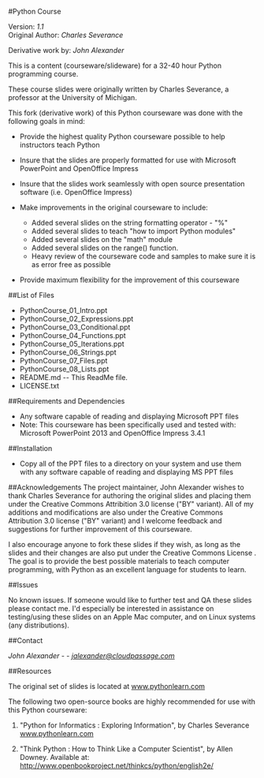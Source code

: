 <!-- README for Python Course -->


#Python Course

Version: *1.1*
<br />
Original Author: *Charles Severance*

Derivative work by: *John Alexander*

<!-- SUMMARY -->

This is a content (courseware/slideware) for a 32-40 hour Python programming course.

These course slides were originally written by Charles Severance, a professor at the University of Michigan.

This fork (derivative work) of this Python courseware was done with the following goals in mind:

* Provide the highest quality Python courseware possible to help instructors teach Python

* Insure that the slides are properly formatted for use with Microsoft PowerPoint and OpenOffice Impress

* Insure that the slides work seamlessly with open source presentation software (i.e. OpenOffice Impress)

* Make improvements in the original courseware to include:
    * Added several slides on the string formatting operator - "%"
    * Added several slides to teach "how to import Python modules"
    * Added several slides on the "math" module 
    * Added several slides on the range() function. 
    * Heavy review of the courseware code and samples to make sure it is as error free as possible

* Provide maximum flexibility for the improvement of this courseware                                                                      


##List of Files


* PythonCourse_01_Intro.ppt
* PythonCourse_02_Expressions.ppt
* PythonCourse_03_Conditional.ppt
* PythonCourse_04_Functions.ppt
* PythonCourse_05_Iterations.ppt
* PythonCourse_06_Strings.ppt
* PythonCourse_07_Files.ppt
* PythonCourse_08_Lists.ppt
* README.md -- This ReadMe file.
* LICENSE.txt

##Requirements and Dependencies

* Any software capable of reading and displaying Microsoft PPT files
* Note: This courseware has been specifically used and tested with: Microsoft PowerPoint 2013 and OpenOffice Impress 3.4.1


##Installation 
* Copy all of the PPT files to a directory on your system and use them with any software capable of reading and displaying MS PPT files

##Acknowledgements
The project maintainer, John Alexander wishes to thank Charles Severance for authoring the original slides and placing them under the
Creative Commons Attribition 3.0 license ("BY" variant).  All of my additions and modifications are also under the Creative Commons
Attribution 3.0 license ("BY" variant) and I welcome feedback and suggestions for further improvement of this courseware.

I also encourage anyone to fork these slides if they wish, as long as the slides and their changes are also put under the Creative Commons License .  The goal is to provide the best
possible materials to teach computer programming, with Python as an excellent language for students to learn.


##Issues

No known issues.  If someone would like to further test and QA these slides please contact me.  I'd especially be interested
in assistance on testing/using these slides on an Apple Mac computer, and on Linux systems (any distributions).


##Contact

*John Alexander* - - *jalexander@cloudpassage.com*

##Resources

The original set of slides is located at www.pythonlearn.com 

The following two open-source books are highly recommended for use with this Python courseware:

1) "Python for Informatics : Exploring Information", by Charles Severance
www.pythonlearn.com

2) "Think Python : How to Think Like a Computer Scientist", by Allen Downey.
Available at: http://www.openbookproject.net/thinkcs/python/english2e/



